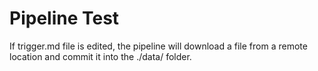 # Pipeline Test

If trigger.md file is edited, the pipeline will download a file from a remote location
and commit it into the ./data/ folder.
